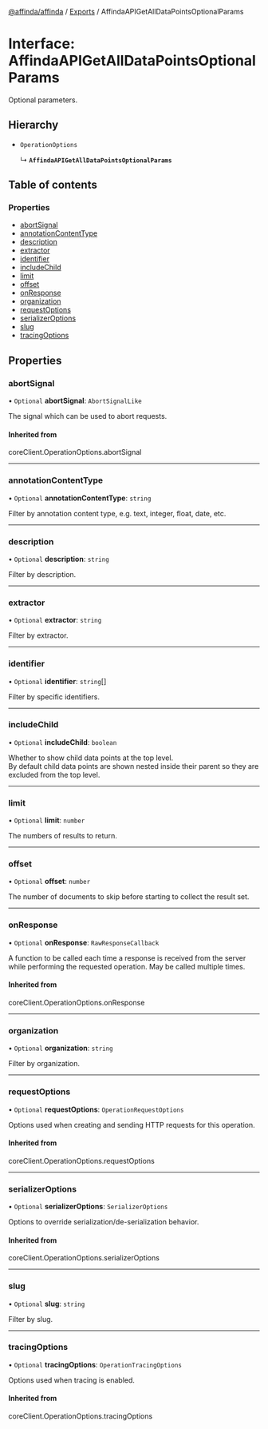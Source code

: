 [@affinda/affinda](../README.md) / [Exports](../modules.md) / AffindaAPIGetAllDataPointsOptionalParams

# Interface: AffindaAPIGetAllDataPointsOptionalParams

Optional parameters.

## Hierarchy

- `OperationOptions`

  ↳ **`AffindaAPIGetAllDataPointsOptionalParams`**

## Table of contents

### Properties

- [abortSignal](AffindaAPIGetAllDataPointsOptionalParams.md#abortsignal)
- [annotationContentType](AffindaAPIGetAllDataPointsOptionalParams.md#annotationcontenttype)
- [description](AffindaAPIGetAllDataPointsOptionalParams.md#description)
- [extractor](AffindaAPIGetAllDataPointsOptionalParams.md#extractor)
- [identifier](AffindaAPIGetAllDataPointsOptionalParams.md#identifier)
- [includeChild](AffindaAPIGetAllDataPointsOptionalParams.md#includechild)
- [limit](AffindaAPIGetAllDataPointsOptionalParams.md#limit)
- [offset](AffindaAPIGetAllDataPointsOptionalParams.md#offset)
- [onResponse](AffindaAPIGetAllDataPointsOptionalParams.md#onresponse)
- [organization](AffindaAPIGetAllDataPointsOptionalParams.md#organization)
- [requestOptions](AffindaAPIGetAllDataPointsOptionalParams.md#requestoptions)
- [serializerOptions](AffindaAPIGetAllDataPointsOptionalParams.md#serializeroptions)
- [slug](AffindaAPIGetAllDataPointsOptionalParams.md#slug)
- [tracingOptions](AffindaAPIGetAllDataPointsOptionalParams.md#tracingoptions)

## Properties

### abortSignal

• `Optional` **abortSignal**: `AbortSignalLike`

The signal which can be used to abort requests.

#### Inherited from

coreClient.OperationOptions.abortSignal

___

### annotationContentType

• `Optional` **annotationContentType**: `string`

Filter by annotation content type, e.g. text, integer, float, date, etc.

___

### description

• `Optional` **description**: `string`

Filter by description.

___

### extractor

• `Optional` **extractor**: `string`

Filter by extractor.

___

### identifier

• `Optional` **identifier**: `string`[]

Filter by specific identifiers.

___

### includeChild

• `Optional` **includeChild**: `boolean`

Whether to show child data points at the top level. <br /> By default child data points are shown nested inside their parent so they are excluded from the top level.

___

### limit

• `Optional` **limit**: `number`

The numbers of results to return.

___

### offset

• `Optional` **offset**: `number`

The number of documents to skip before starting to collect the result set.

___

### onResponse

• `Optional` **onResponse**: `RawResponseCallback`

A function to be called each time a response is received from the server
while performing the requested operation.
May be called multiple times.

#### Inherited from

coreClient.OperationOptions.onResponse

___

### organization

• `Optional` **organization**: `string`

Filter by organization.

___

### requestOptions

• `Optional` **requestOptions**: `OperationRequestOptions`

Options used when creating and sending HTTP requests for this operation.

#### Inherited from

coreClient.OperationOptions.requestOptions

___

### serializerOptions

• `Optional` **serializerOptions**: `SerializerOptions`

Options to override serialization/de-serialization behavior.

#### Inherited from

coreClient.OperationOptions.serializerOptions

___

### slug

• `Optional` **slug**: `string`

Filter by slug.

___

### tracingOptions

• `Optional` **tracingOptions**: `OperationTracingOptions`

Options used when tracing is enabled.

#### Inherited from

coreClient.OperationOptions.tracingOptions
